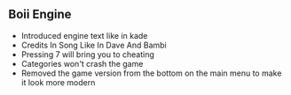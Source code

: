 ## Boii Engine
* Introduced engine text like in kade
* Credits In Song Like In Dave And Bambi
* Pressing 7 will bring you to cheating
* Categories won't crash the game
* Removed the game version from the bottom on the main menu to make it look more modern
